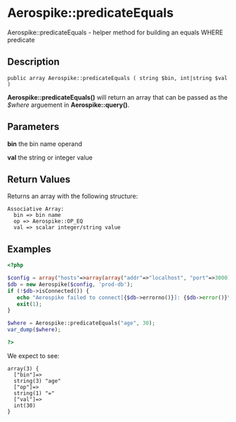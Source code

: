 
# Aerospike::predicateEquals

Aerospike::predicateEquals - helper method for building an equals WHERE
predicate

## Description

```
public array Aerospike::predicateEquals ( string $bin, int|string $val )
```

**Aerospike::predicateEquals()** will return an array that can be passed as the
*$where* arguement in **Aerospike::query()**.

## Parameters

**bin** the bin name operand

**val** the string or integer value

## Return Values

Returns an array with the following structure:
```
Associative Array:
  bin => bin name
  op => Aerospike::OP_EQ
  val => scalar integer/string value
```

## Examples

```php
<?php

$config = array("hosts"=>array(array("addr"=>"localhost", "port"=>3000)));
$db = new Aerospike($config, 'prod-db');
if (!$db->isConnected()) {
   echo "Aerospike failed to connect[{$db->errorno()}]: {$db->error()}\n";
   exit(1);
}

$where = Aerospike::predicateEquals("age", 30);
var_dump($where);

?>
```

We expect to see:

```
array(3) {
  ["bin"]=>
  string(3) "age"
  ["op"]=>
  string(1) "="
  ["val"]=>
  int(30)
}
```

